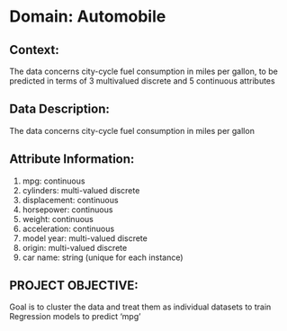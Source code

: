 # Domain: Automobile

## Context: 
The data concerns city-cycle fuel consumption in miles per gallon, to be predicted in terms of 3 multivalued discrete and 5 continuous attributes

## Data Description:
The data concerns city-cycle fuel consumption in miles per gallon

## Attribute Information:

1. mpg: continuous
2. cylinders: multi-valued discrete
3. displacement: continuous
4. horsepower: continuous
5. weight: continuous
6. acceleration: continuous
7. model year: multi-valued discrete
8. origin: multi-valued discrete
9. car name: string (unique for each instance)


## PROJECT OBJECTIVE:
Goal is to cluster the data and treat them as individual datasets to train Regression models to predict ‘mpg’

 
